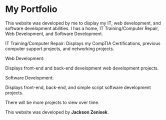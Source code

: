 # My Portfolio
This website was developed by me to display my IT, web development, and software development abilities. I has a home, IT Training/Computer Repair, Web Development, and Software Development.

IT Training/Computer Repair:
Displays my CompTIA Certifications, previous computer support projects, and networking projects.

Web Development:

Displays front-end and back-end development web development projects.

Software Development:

Displays front-end, back-end, and simple script software development projects.


There will be more projects to view over time.


This website was developed by <b>Jackson Zenisek</b>.
